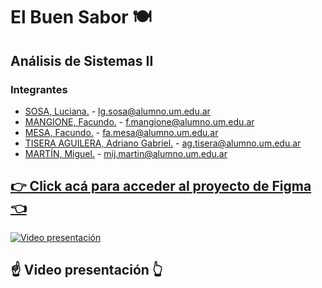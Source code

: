 # El Buen Sabor 🍽️
## Análisis de Sistemas II
### Integrantes
- [SOSA, Luciana.](https://github.com/lgsosa) - lg.sosa@alumno.um.edu.ar
- [MANGIONE, Facundo.]() - f.mangione@alumno.um.edu.ar
- [MESA, Facundo.]() - fa.mesa@alumno.um.edu.ar
- [TISERA AGUILERA, Adriano Gabriel.](https://github.com/AdrianoTisera) - ag.tisera@alumno.um.edu.ar
- [MARTÍN, Miguel.]() - mij.martin@alumno.um.edu.ar

## [👉 Click acá para acceder al proyecto de Figma 👈](https://www.figma.com/file/oRBEJJXfjQfT0ura6gOX3P/El-Buen-Sabor---Grupo-14?type=design&node-id=13-2&t=ByEgXjL6zh2myaWR-0)
[![Video presentación](https://img.youtube.com/vi/PPYWtMBHsXc/0.jpg)](https://youtu.be/PPYWtMBHsXc)

## ☝️ Video presentación 👆
